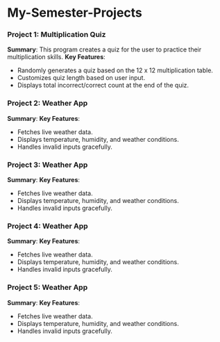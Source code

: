 # My-Semester-Projects

### Project 1: Multiplication Quiz  
**Summary**: This program creates a quiz for the user to practice their multiplication skills. 
**Key Features**: 
- Randomly generates a quiz based on the 12 x 12 multiplication table. 
- Customizes quiz length based on user input. 
- Displays total incorrect/correct count at the end of the quiz.  

### Project 2: Weather App 
**Summary**:
**Key Features**: 
- Fetches live weather data.
- Displays temperature, humidity, and weather conditions. 
- Handles invalid inputs gracefully.  

### Project 3: Weather App 
**Summary**: 
**Key Features**: 
- Fetches live weather data.
- Displays temperature, humidity, and weather conditions. 
- Handles invalid inputs gracefully.  

### Project 4: Weather App 
**Summary**: 
**Key Features**: 
- Fetches live weather data.
- Displays temperature, humidity, and weather conditions. 
- Handles invalid inputs gracefully.  

### Project 5: Weather App 
**Summary**: 
**Key Features**: 
- Fetches live weather data.
- Displays temperature, humidity, and weather conditions. 
- Handles invalid inputs gracefully.  
